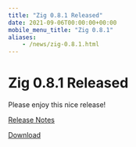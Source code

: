 ```yaml
---
title: "Zig 0.8.1 Released"
date: 2021-09-06T00:00:00+00:00
mobile_menu_title: "Zig 0.8.1"
aliases:
    - /news/zig-0.8.1.html
---
```


# Zig 0.8.1 Released

Please enjoy this nice release!

[Release Notes](https://ziglang.org/download/0.8.1/release-notes.html)

[Download](https://ziglang.org/download/#release-0.8.1)
